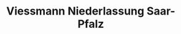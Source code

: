 ---
title: "Viessmann Niederlassung Saar-Pfalz"
url: /zweibruecken/viessmann-niederlassung-saar-pfalz/
shop: Allgemein
---